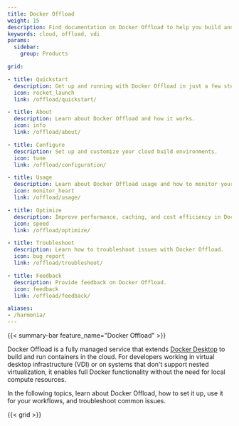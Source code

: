 ```yaml
---
title: Docker Offload
weight: 15
description: Find documentation on Docker Offload to help you build and run your container images faster, both locally and in CI
keywords: cloud, offload, vdi
params:
  sidebar:
    group: Products

grid:

- title: Quickstart
  description: Get up and running with Docker Offload in just a few steps.
  icon: rocket_launch
  link: /offload/quickstart/

- title: About
  description: Learn about Docker Offload and how it works.
  icon: info
  link: /offload/about/

- title: Configure
  description: Set up and customize your cloud build environments.
  icon: tune
  link: /offload/configuration/

- title: Usage
  description: Learn about Docker Offload usage and how to monitor your cloud resources.
  icon: monitor_heart
  link: /offload/usage/

- title: Optimize
  description: Improve performance, caching, and cost efficiency in Docker Offload.
  icon: speed
  link: /offload/optimize/

- title: Troubleshoot
  description: Learn how to troubleshoot issues with Docker Offload.
  icon: bug_report
  link: /offload/troubleshoot/

- title: Feedback
  description: Provide feedback on Docker Offload.
  icon: feedback
  link: /offload/feedback/

aliases:
- /harmonia/
---
```


{{< summary-bar feature_name="Docker Offload" >}}

Docker Offload is a fully managed service that extends [Docker Desktop](/desktop/) to build and run containers in the
cloud. For developers working in virtual desktop infrastructure (VDI) or on systems that don't support
nested virtualization, it enables full Docker functionality without the need for local compute resources.

In the following topics, learn about Docker Offload, how to set it up, use it for your workflows, and troubleshoot
common issues.

{{< grid >}}